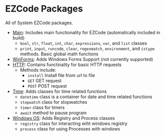 # EZCode Packages

All of System EZCode packages. 
- [Main](Main/README.md): Includes main functionality for EZCode (automatically included in build)
   - `bool`, `str`, `float`, `int`, `char`, `expressions`, `var`, and `list` classes
   - `print`, `input`, `runcode`, `clear`, `regexmatch`, `environment`, and `istype` methods. Basic global math functions
- [WinForms](WinForms/package.json): Adds Windows Forms Support (not currently supported)
- [HTTP](HTTP/README.md): Contains functinality for basic HTTP requests
  - Methods include:
    - `install` Install file from url to file
    - `GET` GET request
    - `POST` POST request
- [Time](Time/README.md): Adds classes for time related functions
  - `datetime` class is a container for date and time related functions
  - `stopwatch` class for stopwatches
  - `timer` class for timers 
  - `await` method to pause program
- [Windows OS](Windows-OS/README.md): Adds Registry and Process classes
  - `registry` class for interacting wiht windows registry
  - `process` class for using Processes with windows
  


